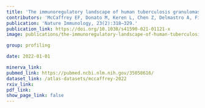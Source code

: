 ```yaml
---
title: 'The immunoregulatory landscape of human tuberculosis granulomas.'
contributors: 'McCaffrey EF, Donato M, Keren L, Chen Z, Delmastro A, Fitzpatrick MB, Gupta S, Greenwald NF,... Angelo M. (2022).'
publication: 'Nature Immunology, 23(2):318–329.'
publication_link: https://doi.org/10.1038/s41590-021-01121-x
image: publications/the-immunoregulatory-landscape-of-human-tuberculosis-granuloma.png

group: profiling

date: 2022-01-01

minerva_link:
pubmed_link: https://pubmed.ncbi.nlm.nih.gov/35058616/
dataset_link: /atlas-datasets/mccaffrey-2022
rxiv_link:
pdf_link:
show_page_link: false
---
```

